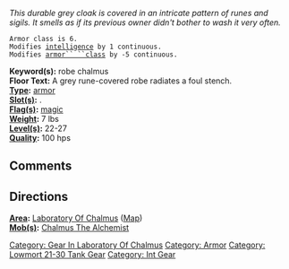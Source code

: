*This durable grey cloak is covered in an intricate pattern of runes and
sigils. It smells as if its previous owner didn't bother to wash it very
often.*

`Armor class is 6.`  
`Modifies `[`intelligence`](Intelligence "wikilink")` by 1 continuous.`  
`Modifies `[`armor`` ``class`](Armor_Class "wikilink")` by -5 continuous.`

**Keyword(s):** robe chalmus  
**Floor Text:** A grey rune-covered robe radiates a foul stench.  
**[Type](:Category:_Object_Types "wikilink"):**
[armor](:Category:_Armor "wikilink")  
**[Slot(s)](Object_Slots "wikilink"):** <worn on body>.  
**[Flag(s)](:Category:_Object_Flags "wikilink"):**
[magic](Magic_Flag "wikilink")  
**[Weight](Object_Weight "wikilink"):** 7 lbs  
**[Level(s)](Object_Level "wikilink"):** 22-27  
**[Quality](Object_Quality "wikilink"):** 100 hps  

## Comments

## Directions

**[Area](:Category:_Areas "wikilink"):** [Laboratory Of
Chalmus](:Category:_Laboratory_Of_Chalmus "wikilink")
([Map](Laboratory_Of_Chalmus_Map "wikilink"))  
**[Mob(s)](:Category:_Mobs "wikilink"):** [Chalmus The
Alchemist](Chalmus_The_Alchemist "wikilink")  

[Category: Gear In Laboratory Of
Chalmus](Category:_Gear_In_Laboratory_Of_Chalmus "wikilink") [Category:
Armor](Category:_Armor "wikilink") [Category: Lowmort 21-30 Tank
Gear](Category:_Lowmort_21-30_Tank_Gear "wikilink") [Category: Int
Gear](Category:_Int_Gear "wikilink")
